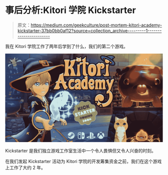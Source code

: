 # 事后分析:Kitori 学院 Kickstarter

> 原文：<https://medium.com/geekculture/post-mortem-kitori-academy-kickstarter-37bb0bb0af12?source=collection_archive---------1----------------------->

我在 Kitori 学院工作了两年后学到了什么，我们的第二个游戏。

![](img/704954368d83499419071b43cfccc1c4.png)

Kickstarter 是我们独立游戏工作室生活中一个令人畏惧但又令人兴奋的时刻。

在我们发起 Kickstarter 活动为 Kitori 学院的开发筹集资金之前，我们在这个游戏上工作了大约 2 年。